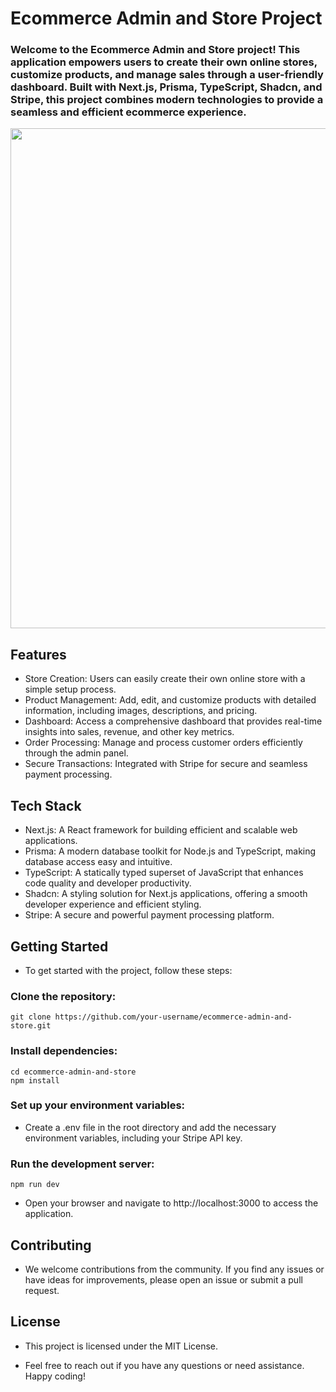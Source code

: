 # Ecommerce Admin and Store Project

### Welcome to the Ecommerce Admin and Store project! This application empowers users to create their own online stores, customize products, and manage sales through a user-friendly dashboard. Built with Next.js, Prisma, TypeScript, Shadcn, and Stripe, this project combines modern technologies to provide a seamless and efficient ecommerce experience.

 <img src="https://github.com/harshsahu12/Ecommerce-admin/assets/129574323/55f48301-16aa-4074-8c50-689e5cca56ec" width="800" />

## Features

- Store Creation: Users can easily create their own online store with a simple setup process.
- Product Management: Add, edit, and customize products with detailed information, including images, descriptions, and pricing.
- Dashboard: Access a comprehensive dashboard that provides real-time insights into sales, revenue, and other key metrics.
- Order Processing: Manage and process customer orders efficiently through the admin panel.
- Secure Transactions: Integrated with Stripe for secure and seamless payment processing.

## Tech Stack
- Next.js: A React framework for building efficient and scalable web applications.
- Prisma: A modern database toolkit for Node.js and TypeScript, making database access easy and intuitive.
- TypeScript: A statically typed superset of JavaScript that enhances code quality and developer productivity.
- Shadcn: A styling solution for Next.js applications, offering a smooth developer experience and efficient styling.
- Stripe: A secure and powerful payment processing platform.
  
## Getting Started
- To get started with the project, follow these steps:

### Clone the repository:
    git clone https://github.com/your-username/ecommerce-admin-and-store.git
    
### Install dependencies:

    cd ecommerce-admin-and-store
    npm install
    
### Set up your environment variables:
- Create a .env file in the root directory and add the necessary environment variables, including your Stripe API key.

### Run the development server:

    npm run dev
    
- Open your browser and navigate to http://localhost:3000 to access the application.

## Contributing
- We welcome contributions from the community. If you find any issues or have ideas for improvements, please open an issue or submit a pull request.

## License
- This project is licensed under the MIT License.

- Feel free to reach out if you have any questions or need assistance. Happy coding!
